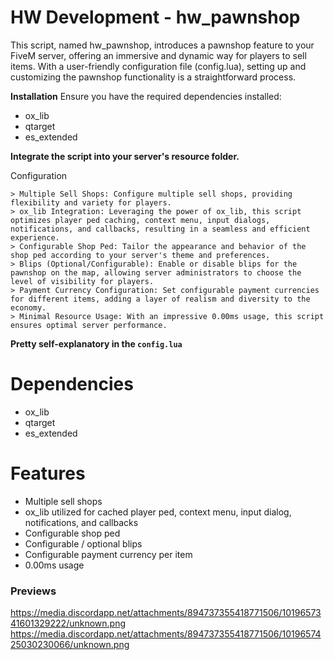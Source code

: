 # HW Development - hw_pawnshop

This script, named hw_pawnshop, introduces a pawnshop feature to your FiveM server, offering an immersive and dynamic way for players to sell items. With a user-friendly configuration file (config.lua), setting up and customizing the pawnshop functionality is a straightforward process.

**Installation**
Ensure you have the required dependencies installed:

- ox_lib
- qtarget
- es_extended

**Integrate the script into your server's resource folder.**

Configuration
```
> Multiple Sell Shops: Configure multiple sell shops, providing flexibility and variety for players.
> ox_lib Integration: Leveraging the power of ox_lib, this script optimizes player ped caching, context menu, input dialogs, notifications, and callbacks, resulting in a seamless and efficient experience.
> Configurable Shop Ped: Tailor the appearance and behavior of the shop ped according to your server's theme and preferences.
> Blips (Optional/Configurable): Enable or disable blips for the pawnshop on the map, allowing server administrators to choose the level of visibility for players.
> Payment Currency Configuration: Set configurable payment currencies for different items, adding a layer of realism and diversity to the economy.
> Minimal Resource Usage: With an impressive 0.00ms usage, this script ensures optimal server performance.
```

**Pretty self-explanatory in the `config.lua`**

# Dependencies
- ox_lib
- qtarget
- es_extended

# Features
- Multiple sell shops
- ox_lib utilized for cached player ped, context menu, input dialog, notifications, and callbacks
- Configurable shop ped
- Configurable / optional blips
- Configurable payment currency per item
- 0.00ms usage

### Previews
https://media.discordapp.net/attachments/894737355418771506/1019657341601329222/unknown.png
https://media.discordapp.net/attachments/894737355418771506/1019657425030230066/unknown.png